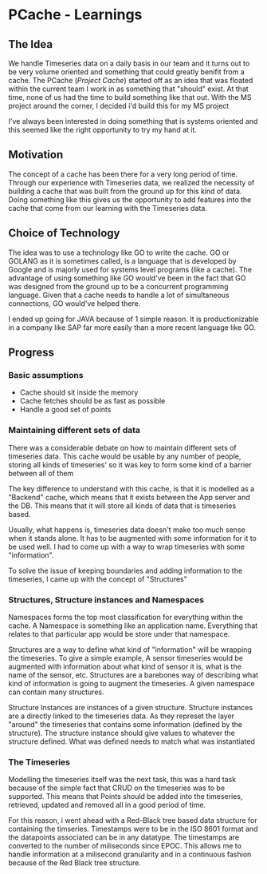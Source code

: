 # PCache - Learnings

## The Idea

We handle Timeseries data on a daily basis in our team and it turns out to be
very volume oriented and something that could greatly benifit from a cache.  The 
PCache (_Project Cache_) started off as an idea that was floated within the
current team I work in as something that "should" exist. At that time, none of us
had the time to build something like that out. With the MS project around the
corner, I decided i'd build this for my MS project

I've always been interested in doing something that is systems oriented and this 
seemed like the right opportunity to try my hand at it. 

## Motivation

The concept of a cache has been there for a very long period of time. Through our
experience with Timeseries data, we realized the necessity of building a cache
that was built from the ground up for this kind of data. Doing something like
this gives us the opportunity to add features into the cache that come from our
learning with the Timeseries data. 

## Choice of Technology

The idea was to use a technology like GO to write the cache. GO or GOLANG as it
is sometimes called, is a language that is developed by Google and is majorly
used for systems level programs (like a cache). The advantage of using something
like GO would've been in the fact that GO was designed from the ground up to be
a concurrent programming language. Given that a cache needs to handle a lot of 
simultaneous connections, GO would've helped there.

I ended up going for JAVA because of 1 simple reason. It is productionizable in a
company like SAP far more easily than a more recent language like GO. 

## Progress

### Basic assumptions

* Cache should sit inside the memory
* Cache fetches should be as fast as possible
* Handle a good set of points

### Maintaining different sets of data

There was a considerable debate on how to maintain different sets of timeseries
data. This cache would be usable by any number of people, storing all kinds of
timeseries' so it was key to form some kind of a barrier between all of them

The key difference to understand with this cache, is that it is modelled as a 
"Backend" cache, which means that it exists between the App server and the DB.
This means that it will store all kinds of data that is timeseries based.

Usually, what happens is, timeseries data doesn't make too much sense when it 
stands alone. It has to be augmented with some information for it to be used 
well. I had to come up with a way to wrap timeseries with some "information".

To solve the issue of keeping boundaries and adding information to the timeseries,
I came up with the concept of "Structures"

### Structures, Structure instances and Namespaces

Namespaces forms the top most classification for everything within the cache. A
Namespace is something like an application name. Everything that relates to 
that particular app would be store under that namespace.

Structures are a way to define what kind of "information" will be wrapping the 
timeseries. To give a simple example, A sensor timeseries would be augmented with
information about what kind of sensor it is, what is the name of the sensor, etc.
Structures are a barebones way of describing what kind of information is going to 
augment the timeseries. A given namespace can contain many structures.

Structure Instances are instances of a given structure. Structure instances are a 
directly linked to the timeseries data. As they represet the layer "around" the
timeseries that contains some information (defined by the structure). The 
structure instance should give values to whatever the structure defined. What was
defined needs to match what was instantiated

### The Timeseries 

Modelling the timeseries itself was the next task, this was a hard task because
of the simple fact that CRUD on the timeseries was to be supported. This means
that Points should be added into the timeseries, retrieved, updated and removed
all in a good period of time. 

For this reason, i went ahead with a Red-Black tree based data structure for 
containing the timseries. Timestamps were to be in the ISO 8601 format and the
datapoints associated can be in any datatype. The timestamps are converted to the 
number of miliseconds since EPOC. This allows me to handle information at a 
milisecond granularity and in a continuous fashion because of the Red Black tree
structure.


